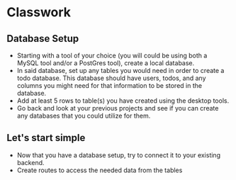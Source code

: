 # Classwork

## Database Setup

- Starting with a tool of your choice (you will could be using both a MySQL tool and/or a PostGres tool), create a local database.
- In said database, set up any tables you would need in order to create a todo database. This database should have users, todos, and any columns you might need for that information to be stored in the database.
- Add at least 5 rows to table(s) you have created using the desktop tools.
- Go back and look at your previous projects and see if you can create any databases that you could utilize for them.

## Let's start simple

- Now that you have a database setup, try to connect it to your existing backend.
- Create routes to access the needed data from the tables
